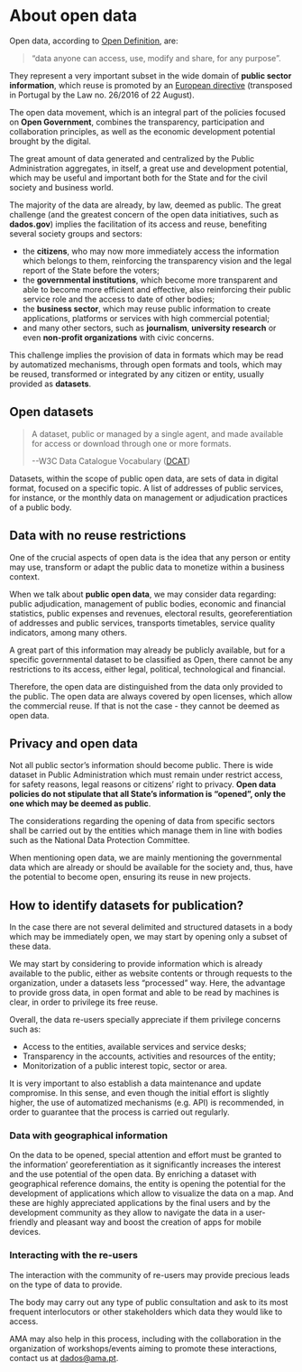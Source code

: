 # About open data

Open data, according to [Open Definition](http://opendefinition.org/ "Open Definition"), are:
>“data anyone can access, use, modify and share, for any purpose”.

They represent a very important subset in the wide domain of **public sector information**, which reuse is promoted by an [European directive](http://ec.europa.eu/digital-agenda/en/european-legislation-reuse-public-sector-information "PSI Directive")  (transposed in Portugal by the Law no. 26/2016 of 22 August).

The open data movement, which is an integral part of the policies focused on **Open Government**, combines the transparency, participation and collaboration principles, as well as the economic development potential brought by the digital.

The great amount of data generated and centralized by the Public Administration aggregates, in itself, a great use and development potential, which may be useful and important both for the State and for the civil society and business world.

The majority of the data are already, by law, deemed as public. The great challenge (and the greatest concern of the open data initiatives, such as **dados.gov**) implies the facilitation of its access and reuse, benefiting several society groups and sectors:

*	the **citizens**, who may now more immediately access the information which belongs to them, reinforcing the transparency vision and the legal report of the State before the voters;
* the **governmental institutions**, which become more transparent and able to become more efficient and effective, also reinforcing their public service role and the access to date of other bodies;
* the **business sector**, which may reuse public information to create applications, platforms or services with high commercial potential;
* and many other sectors, such as **journalism**, **university research** or even **non-profit organizations** with civic concerns.

This challenge implies the provision of data in formats which may be read by automatized mechanisms, through open formats and tools, which may be reused, transformed or integrated by any citizen or entity, usually provided as **datasets**.

## Open datasets

>A dataset, public or managed by a single agent, and made available for access or download through one or more formats.
>
>--W3C Data Catalogue Vocabulary ([DCAT](https://www.w3.org/TR/vocab-dcat-1/))

Datasets, within the scope of public open data, are sets of data in digital format, focused on a specific topic. A list of addresses of public services, for instance, or the monthly data on management or adjudication practices of a public body.

## Data with no reuse restrictions

One of the crucial aspects of open data is the idea that any person or entity may use, transform or adapt the public data to monetize within a business context.

When we talk about **public open data**, we may consider data regarding: public adjudication, management of public bodies, economic and financial statistics, public expenses and revenues, electoral results, georeferentiation of addresses and public services, transports timetables, service quality indicators, among many others.

A great part of this information may already be publicly available, but for a specific governmental dataset to be classified as Open, there cannot be any restrictions to its access, either legal, political, technological and financial.

Therefore, the open data are distinguished from the data only provided to the public. The open data are always covered by open licenses, which allow the commercial reuse. If that is not the case - they cannot be deemed as open data.

## Privacy and open data

Not all public sector’s information should become public. There is wide dataset in Public Administration which must remain under restrict access, for safety reasons, legal reasons or citizens’ right to privacy. **Open data policies do not stipulate that all State’s information is “opened”, only the one which may be deemed as public**.

The considerations regarding the opening of data from specific sectors shall be carried out by the entities which manage them in line with bodies such as the National Data Protection Committee.

When mentioning open data, we are mainly mentioning the governmental data which are already or should be available for the society and, thus, have the potential to become open, ensuring its reuse in new projects.

## How to identify datasets for publication?

In the case there are not several delimited and structured datasets in a body which may be immediately open, we may start by opening only a subset of these data.

We may start by considering to provide information which is already available to the public, either as website contents or through requests to the organization, under a datasets less “processed” way. Here, the advantage to provide gross data, in open format and able to be read by machines is clear, in order to privilege its free reuse.

Overall, the data re-users specially appreciate if them privilege concerns such as:

* Access to the entities, available services and service desks;
* Transparency in the accounts, activities and resources of the entity;
* Monitorization of a public interest topic, sector or area.

It is very important to also establish a data maintenance and update compromise. In this sense, and even though the initial effort is slightly higher, the use of automatized mechanisms (e.g. API) is recommended, in order to guarantee that the process is carried out regularly.

### Data with geographical information

On the data to be opened, special attention and effort must be granted to the information’ georeferentiation as it significantly increases the interest and the use potential of the open data. By enriching a dataset with geographical reference domains, the entity is opening the potential for the development of applications which allow to visualize the data on a map. And these are highly appreciated applications by the final users and by the development community as they allow to navigate the data in a user-friendly and pleasant way and boost the creation of apps for mobile devices.

### Interacting with the re-users

The interaction with the community of re-users may provide precious leads on the type of data to provide.

The body may carry out any type of public consultation and ask to its most frequent interlocutors or other stakeholders which data they would like to access.

AMA may also help in this process, including with the collaboration in the organization of workshops/events aiming to promote these interactions, contact us at dados@ama.pt.
